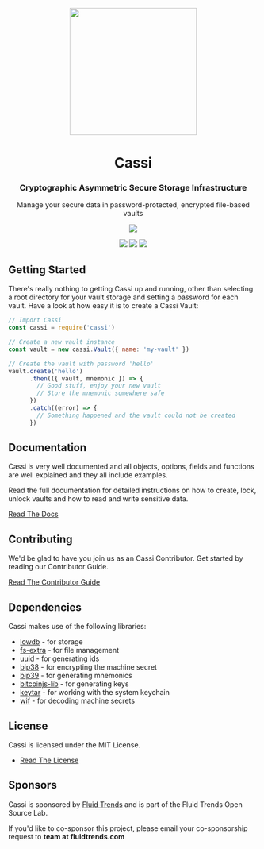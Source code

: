 <p align="center"> <img src="https://raw.githubusercontent.com/fluidtrends/cassi/master/logo.png" width="256px"> 

<h1 align="center"> Cassi </h1>
<h3 align="center"> Cryptographic Asymmetric Secure Storage Infrastructure </h3>
<p align="center"> Manage your secure data in password-protected, encrypted file-based vaults </p> <p align="center"> <img src="https://img.shields.io/npm/v/cassi.svg"/> </p>

</p>

<p align="center">
<a href="https://circleci.com/gh/fluidtrends/workflows/cassi"><img src="https://circleci.com/gh/fluidtrends/cassi.svg?style=svg"/></a>
<a href="https://codeclimate.com/github/fluidtrends/cassi/maintainability"><img src="https://api.codeclimate.com/v1/badges/f472b929f316ff5f2d76/maintainability" /></a>
<a href="https://codeclimate.com/github/fluidtrends/cassi/test_coverage"><img src="https://api.codeclimate.com/v1/badges/f472b929f316ff5f2d76/test_coverage" /></a></p>


## Getting Started

There's really nothing to getting Cassi up and running, other than selecting a root directory for your vault storage and setting a password for each vault. Have a look at how easy it is to create a Cassi Vault:

```javascript
// Import Cassi
const cassi = require('cassi')

// Create a new vault instance
const vault = new cassi.Vault({ name: 'my-vault' })

// Create the vault with password 'hello'
vault.create('hello')
      .then(({ vault, mnemonic }) => {
        // Good stuff, enjoy your new vault
        // Store the mnemonic somewhere safe
      })
      .catch((error) => {
        // Something happened and the vault could not be created
      })
```

## Documentation

Cassi is very well documented and all objects, options, fields and functions are well explained and they all include examples.

Read the full documentation for detailed instructions on how to create, lock, unlock vaults and how to read and write sensitive data.

[Read The Docs](/docs)

## Contributing

We'd be glad to have you join us as an Cassi Contributor. Get started by reading our Contributor Guide.

[Read The Contributor Guide](/contrib)

## Dependencies

Cassi makes use of the following libraries:

* [lowdb](https://github.com/typicode/lowdb) - for storage
* [fs-extra](https://github.com/jprichardson/node-fs-extra) - for file management
* [uuid](https://github.com/kelektiv/node-uuid) - for generating ids
* [bip38](https://github.com/bitcoinjs/bip38) - for encrypting the machine secret
* [bip39](https://github.com/weilu/bip39) - for generating mnemonics
* [bitcoinjs-lib](https://github.com/bitcoinjs/bitcoinjs-lib) - for generating keys
* [keytar](https://github.com/atom/node-keytar) - for working with the system keychain
* [wif](https://github.com/bitcoinjs/wif) - for decoding machine secrets

## License

Cassi is licensed under the MIT License.

* [Read The License](LICENSE)

## Sponsors

Cassi is sponsored by [Fluid Trends](http://fluidtrends.com) and is part of the Fluid Trends Open Source Lab.

If you'd like to co-sponsor this project, please email your co-sponsorship request to **team at fluidtrends.com**
